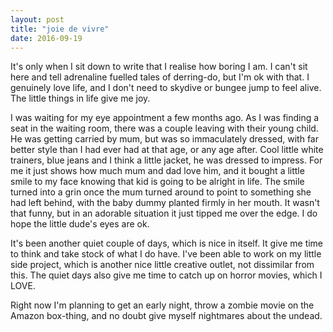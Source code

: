 ```yaml
---
layout: post
title: "joie de vivre"
date: 2016-09-19
---
```


It's only when I sit down to write that I realise how boring I am. I can't sit here and tell adrenaline fuelled tales of derring-do, but I'm ok with that. I genuinely love life, and I don't need to skydive or bungee jump to feel alive. The little things in life give me joy.

I was waiting for my eye appointment a few months ago. As I was finding a seat in the waiting room, there was a couple leaving with their young child. He was getting carried by mum, but was so immaculately dressed, with far better style than I had ever had at that age, or any age after. Cool little white trainers, blue jeans and I think a little jacket, he was dressed to impress. For me it just shows how much mum and dad love him, and it bought a little smile to my face knowing that kid is going to be alright in life. The smile turned into a grin once the mum turned around to point to something she had left behind, with the baby dummy planted firmly in her mouth. It wasn't that funny, but in an adorable situation it just tipped me over the edge. I do hope the little dude's eyes are ok.

It's been another quiet couple of days, which is nice in itself. It give me time to think and take stock of what I do have. I've been able to work on my little side project, which is another nice little creative outlet, not dissimilar from this. The quiet days also give me time to catch up on horror movies, which I LOVE.

Right now I'm planning to get an early night, throw a zombie movie on the Amazon box-thing, and no doubt give myself nightmares about the undead.
